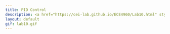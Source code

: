 ```yaml
---
title: PID Control
description: <a href="https://cei-lab.github.io/ECE4960/Lab10.html" style="color:#FFCC00;">Lab 10</a>
layout: default
gif: lab10.gif
---
```

